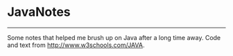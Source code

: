 # JavaNotes
---
Some notes that helped me brush up on Java after a long time away. Code and text from http://www.w3schools.com/JAVA.